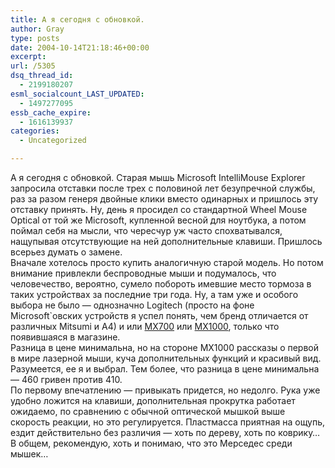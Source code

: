 ```yaml
---
title: А я сегодня с обновкой.
author: Gray
type: posts
date: 2004-10-14T21:18:46+00:00
excerpt:
url: /5305
dsq_thread_id:
  - 2199180207
esml_socialcount_LAST_UPDATED:
  - 1497277095
essb_cache_expire:
  - 1616139937
categories:
  - Uncategorized

---
```








А я сегодня с обновкой. Старая мышь Microsoft IntelliMouse Explorer запросила отставки после трех с половиной лет безупречной службы, раз за разом генеря двойные клики вместо одинарных и пришлось эту отставку принять. Ну, день я просидел со стандартной Wheel Mouse Optical от той же Microsoft, купленной весной для ноутбука, а потом поймал себя на мысли, что чересчур уж часто спохватывался, нащупывая отсутствующие на ней дополнительные клавиши. Пришлось всерьез думать о замене.  
Вначале хотелось просто купить аналогичную старой модель. Но потом внимание привлекли беспроводные мыши и подумалось, что человечество, вероятно, сумело побороть имевшие место тормоза в таких устройствах за последние три года. Ну, а там уже и особого выбора не было &#8212; однозначно Logitech (просто на фоне Microsoft\`овских устройств я успел понять, чем бренд отличается от различных Mitsumi и A4) и или <a href="http://www.logitech.com/index.cfm/products/details/RU/RU,CRID=3,CONTENTID=4999" target="_blank">MX700</a> или <a href="http://www.logitech.com/index.cfm/products/details/RU/RU,CRID=3,CONTENTID=9043&#038;ad=emea_lghp_oct04" target="_blank">MX1000</a>, только что появившаяся в магазине.  
Разница в цене минимальна, но на стороне MX1000 рассказы о первой в мире лазерной мыши, куча дополнительных функций и красивый вид. Разумеется, ее я и выбрал. Тем более, что разница в цене минимальна &#8212; 460 гривен против 410.  
По первому впечатлению &#8212; привыкать придется, но недолго. Рука уже удобно ложится на клавиши, дополнительная прокрутка работает ожидаемо, по сравнению с обычной оптической мышкой выше скорость реакции, но это регулируется. Пластмасса приятная на ощупь, ездит действительно без различия &#8212; хоть по дереву, хоть по коврику&#8230;  
В общем, рекомендую, хоть и понимаю, что это Мерседес среди мышек&#8230;